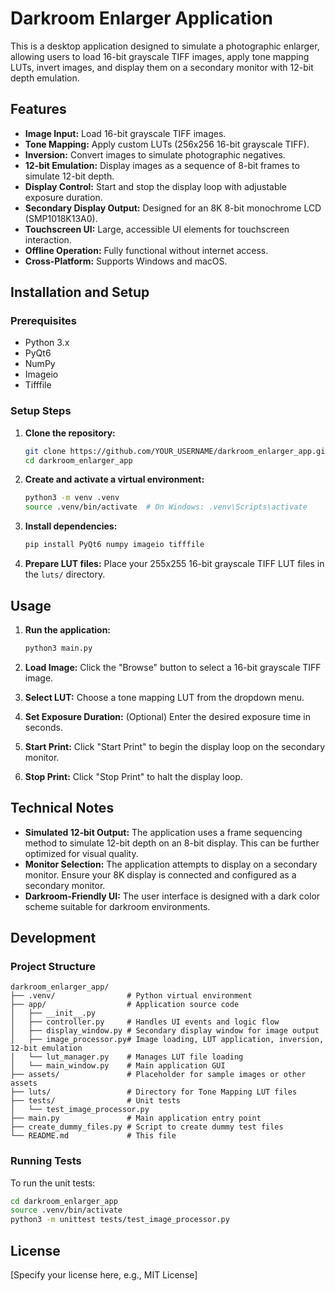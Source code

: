 # Darkroom Enlarger Application

This is a desktop application designed to simulate a photographic enlarger, allowing users to load 16-bit grayscale TIFF images, apply tone mapping LUTs, invert images, and display them on a secondary monitor with 12-bit depth emulation.

## Features

- **Image Input:** Load 16-bit grayscale TIFF images.
- **Tone Mapping:** Apply custom LUTs (256x256 16-bit grayscale TIFF).
- **Inversion:** Convert images to simulate photographic negatives.
- **12-bit Emulation:** Display images as a sequence of 8-bit frames to simulate 12-bit depth.
- **Display Control:** Start and stop the display loop with adjustable exposure duration.
- **Secondary Display Output:** Designed for an 8K 8-bit monochrome LCD (SMP1018K13A0).
- **Touchscreen UI:** Large, accessible UI elements for touchscreen interaction.
- **Offline Operation:** Fully functional without internet access.
- **Cross-Platform:** Supports Windows and macOS.

## Installation and Setup

### Prerequisites

- Python 3.x
- PyQt6
- NumPy
- Imageio
- Tifffile

### Setup Steps

1.  **Clone the repository:**
    ```bash
    git clone https://github.com/YOUR_USERNAME/darkroom_enlarger_app.git
    cd darkroom_enlarger_app
    ```

2.  **Create and activate a virtual environment:**
    ```bash
    python3 -m venv .venv
    source .venv/bin/activate  # On Windows: .venv\Scripts\activate
    ```

3.  **Install dependencies:**
    ```bash
    pip install PyQt6 numpy imageio tifffile
    ```

4.  **Prepare LUT files:**
    Place your 255x255 16-bit grayscale TIFF LUT files in the `luts/` directory.

## Usage

1.  **Run the application:**
    ```bash
    python3 main.py
    ```

2.  **Load Image:** Click the "Browse" button to select a 16-bit grayscale TIFF image.

3.  **Select LUT:** Choose a tone mapping LUT from the dropdown menu.

4.  **Set Exposure Duration:** (Optional) Enter the desired exposure time in seconds.

5.  **Start Print:** Click "Start Print" to begin the display loop on the secondary monitor.

6.  **Stop Print:** Click "Stop Print" to halt the display loop.

## Technical Notes

-   **Simulated 12-bit Output:** The application uses a frame sequencing method to simulate 12-bit depth on an 8-bit display. This can be further optimized for visual quality.
-   **Monitor Selection:** The application attempts to display on a secondary monitor. Ensure your 8K display is connected and configured as a secondary monitor.
-   **Darkroom-Friendly UI:** The user interface is designed with a dark color scheme suitable for darkroom environments.

## Development

### Project Structure

```
darkroom_enlarger_app/
├── .venv/                # Python virtual environment
├── app/                  # Application source code
│   ├── __init__.py
│   ├── controller.py     # Handles UI events and logic flow
│   ├── display_window.py # Secondary display window for image output
│   ├── image_processor.py# Image loading, LUT application, inversion, 12-bit emulation
│   └── lut_manager.py    # Manages LUT file loading
│   └── main_window.py    # Main application GUI
├── assets/               # Placeholder for sample images or other assets
├── luts/                 # Directory for Tone Mapping LUT files
├── tests/                # Unit tests
│   └── test_image_processor.py
├── main.py               # Main application entry point
├── create_dummy_files.py # Script to create dummy test files
└── README.md             # This file
```

### Running Tests

To run the unit tests:

```bash
cd darkroom_enlarger_app
source .venv/bin/activate
python3 -m unittest tests/test_image_processor.py
```

## License

[Specify your license here, e.g., MIT License]

